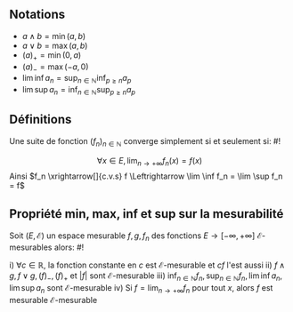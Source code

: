 ## Notations
- $a \wedge b = \min(a,b)$
- $a \vee b = \max(a,b)$
- $(a)_+ = \min(0, a)$
- $(a)_- = \max(-a, 0)$
- $\lim\inf a_n = \sup_{n \in \mathbb N} \inf_{p \geq n} a_p$
- $\lim\sup a_n = \inf_{n \in \mathbb N} \sup_{p \geq n} a_p$

## Définitions
Une suite de fonction $(f_n)_{n \in \mathbb N}$ converge simplement si et seulement si: #!

$$\forall x \in E, \lim_{n \to +\infty} f_n(x) = f(x)$$
Ainsi $f_n \xrightarrow[]{c.v.s} f \Leftrightarrow \lim \inf f_n = \lim \sup f_n = f$
<!--ID: 1729505135358-->



## Propriété min, max, inf et sup sur la mesurabilité
Soit $(E, \mathcal E)$ un espace mesurable $f, g, f_n$ des fonctions $E \to [-\infty, +\infty]$ $\mathcal E$-mesurables alors: #!

i) $\forall c \in \mathbb R$, la fonction constante en $c$ est $\mathcal E$-mesurable et $cf$ l'est aussi
ii) $f \wedge g, f \vee g, (f)_-, (f)_+$ et $|f|$ sont $\mathcal E$-mesurable
iii) $\inf_{n \in \mathbb N} f_n,\sup_{n \in \mathbb N} f_n, \lim\inf a_n, \lim\sup a_n$ sont $\mathcal E$-mesurable
iv) Si $f = \lim_{n \to +\infty} f_n$ pour tout $x$, alors $f$ est mesurable $\mathcal E$-mesurable
<!--ID: 1729505135360-->



